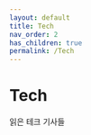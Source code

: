 ```yaml
---
layout: default
title: Tech
nav_order: 2
has_children: true
permalink: /Tech
---
```


# Tech

읽은 테크 기사들

